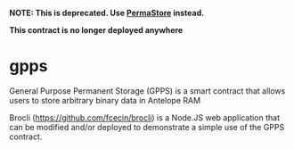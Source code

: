 **NOTE: This is deprecated. Use [PermaStore](https://github.com/FluxBP/pstore) instead.**

**This contract is no longer deployed anywhere**

# gpps
General Purpose Permanent Storage (GPPS) is a smart contract that allows users to store arbitrary binary data in Antelope RAM

Brocli (https://github.com/fcecin/brocli) is a Node.JS web application that can be modified and/or deployed to demonstrate a simple use of the GPPS contract.
